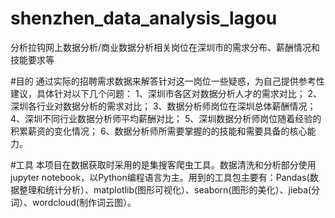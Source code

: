 # shenzhen_data_analysis_lagou
分析拉钩网上数据分析/商业数据分析相关岗位在深圳市的需求分布、薪酬情况和技能要求等

#目的
通过实际的招聘需求数据来解答针对这一岗位一些疑惑，为自己提供参考性建议，具体针对以下几个问题：
1、深圳市各区对数据分析人才的需求对比；
2、深圳各行业对数据分析的需求对比；
3、数据分析师岗位在深圳总体薪酬情况；
4、深圳不同行业数据分析师平均薪酬对比；
5、深圳数据分析师岗位随着经验的积累薪资的变化情况；
6、数据分析师所需要掌握的的技能和需要具备的核心能力。

#工具
本项目在数据获取时采用的是集搜客爬虫工具。数据清洗和分析部分使用jupyter notebook，以Python编程语言为主。用到的工具包主要有：Pandas(数据整理和统计分析）、matplotlib(图形可视化）、seaborn(图形的美化）、jieba(分词）、wordcloud(制作词云图）。

